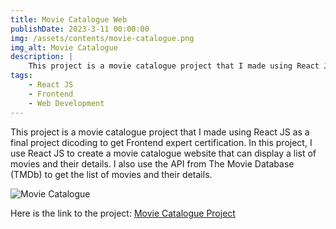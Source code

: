 ```yaml
---
title: Movie Catalogue Web
publishDate: 2023-3-11 00:00:00
img: /assets/contents/movie-catalogue.png
img_alt: Movie Catalogue
description: |
    This project is a movie catalogue project that I made using React JS as a final project dicoding to get Frontend expert certification.
tags:
    - React JS
    - Frontend
    - Web Development
---
```


This project is a movie catalogue project that I made using React JS as a final project dicoding to get Frontend expert certification. In this project, I use React JS to create a movie catalogue website that can display a list of movies and their details. I also use the API from The Movie Database (TMDb) to get the list of movies and their details. 

![Movie Catalogue](/assets/contents/movie-catalogue2.png)

Here is the link to the project: [Movie Catalogue Project](http://google.com)

